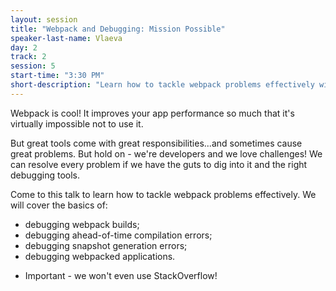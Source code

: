 ```yaml
---
layout: session
title: "Webpack and Debugging: Mission Possible"
speaker-last-name: Vlaeva
day: 2
track: 2
session: 5
start-time: "3:30 PM"
short-description: "Learn how to tackle webpack problems effectively with the right debugging tools."
---
```


Webpack is cool! It improves your app performance so much that it's virtually impossible not to use it.

But great tools come with great responsibilities...and sometimes cause great problems. But hold on - we're developers and we love challenges! We can resolve every problem if we have the guts to dig into it and the right debugging tools.

Come to this talk to learn how to tackle webpack problems effectively. We will cover the basics of:

- debugging webpack builds;
- debugging ahead-of-time compilation errors;
- debugging snapshot generation errors;
- debugging webpacked applications.

* Important - we won't even use StackOverflow!